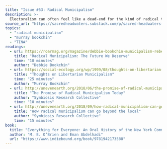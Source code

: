 ```yaml
---
title: "Issue #53: Radical Municipalism"
description: >-
  Electoralism can often feel like a dead-end for the kind of radical transformation needed to avert ecological catastrophe. Can we build power locally as a strategy for global change?
source_url: "https://sacredheadwaters.substack.com/p/sacred-headwaters-53-radical-municipalism"
topics:
  - "radical municipalism"
  - "murray bookchin"
  - "TINA"
readings:
  - url: https://roarmag.org/magazine/debbie-bookchin-municipalism-rebel-cities/
    title: "Radical Municipalism: The Future We Deserve"
    time: "10 minutes"
    author: "Debbie Bookchin"
  - url: https://social-ecology.org/wp/1999/08/thoughts-on-libertarian-municipalism/
    title: "Thoughts on Libertarian Municipalism"
    time: "25 minutes"
    author: "Murray Bookchin"
  - url: http://unevenearth.org/2018/06/the-promise-of-radical-municipalism-today/
    title: "The Promise of Radical Municipalism Today"
    author: "Symbiosis Research Collective"
    time: "10 minutes"
  - url: http://unevenearth.org/2018/09/how-radical-municipalism-can-go-beyond-the-local/
    title: "How radical municipalism can go beyond the local"
    author: "Symbiosis Research Collective"
    time: "15 minutes"
book:
  title: "Everything for Everyone: An Oral History of the New York Commune, 2052-2072"
  author: "M. E. O’Brien and Eman Abdelhadi"
  url: "https://www.indiebound.org/book/9781942173588"
---
```

